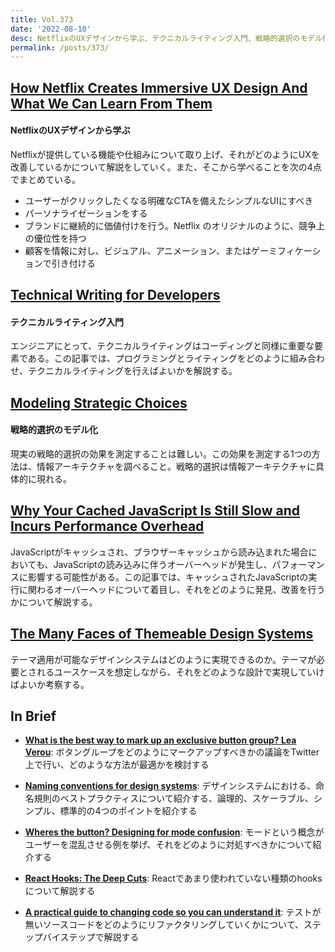 ```yaml
---
title: Vol.373
date: '2022-08-10'
desc: NetflixのUXデザインから学ぶ、テクニカルライティング入門、戦略的選択のモデル化、ほか計10リンク
permalink: /posts/373/
---
```


## [How Netflix Creates Immersive UX Design And What We Can Learn From Them](https://raw.studio/blog/netflix-immersive-ux-design/)
#### NetflixのUXデザインから学ぶ

Netflixが提供している機能や仕組みについて取り上げ、それがどのようにUXを改善しているかについて解説をしていく。また、そこから学べることを次の4点でまとめている。

- ユーザーがクリックしたくなる明確なCTAを備えたシンプルなUIにすべき
- パーソナライゼーションをする
- ブランドに継続的に価値付けを行う。Netflix のオリジナルのように、競争上の優位性を持つ
- 顧客を情報に対し、ビジュアル、アニメーション、またはゲーミフィケーションで引き付ける


## [Technical Writing for Developers](https://css-tricks.com/technical-writing-for-developers/)
#### テクニカルライティング入門

エンジニアにとって、テクニカルライティングはコーディングと同様に重要な要素である。この記事では、プログラミングとライティングをどのように組み合わせ、テクニカルライティングを行えばよいかを解説する。

## [Modeling Strategic Choices](https://jarango.com/2022/07/14/modeling-strategic-choices/)
#### 戦略的選択のモデル化

現実の戦略的選択の効果を測定することは難しい。この効果を測定する1つの方法は、情報アーキテクチャを調べること。戦略的選択は情報アーキテクチャに具体的に現れる。

## [Why Your Cached JavaScript Is Still Slow and Incurs Performance Overhead](https://www.webperf.tips/tip/cached-js-misconceptions/)

JavaScriptがキャッシュされ、ブラウザーキャッシュから読み込まれた場合においても、JavaScriptの読み込みに伴うオーバーヘッドが発生し、パフォーマンスに影響する可能性がある。この記事では、キャッシュされたJavaScriptの実行に関わるオーバーヘッドについて着目し、それをどのように発見、改善を行うかについて解説する。

## [The Many Faces of Themeable Design Systems](https://bradfrost.com/blog/post/the-many-faces-of-themeable-design-systems/)

テーマ適用が可能なデザインシステムはどのように実現できるのか。テーマが必要とされるユースケースを想定しながら、それをどのような設計で実現していけばよいか考察する。


## In Brief

- **[What is the best way to mark up an exclusive button group?  Lea Verou](https://lea.verou.me/2022/07/button-group/)**: ボタングループをどのようにマークアップすべきかの議論をTwitter上で行い、どのような方法が最適かを検討する

- **[Naming conventions for design systems](https://backlight.dev/blog/naming-conventions-for-design-systems)**: デザインシステムにおける、命名規則のベストプラクティスについて紹介する、論理的、スケーラブル、シンプル、標準的の4つのポイントを紹介する

- **[Wheres the button? Designing for mode confusion](https://www.imkylelambert.com/articles/designing-for-mode-confusion)**: モードという概念がユーザーを混乱させる例を挙げ、それをどのように対処すべきかについて紹介する

- **[React Hooks: The Deep Cuts](https://css-tricks.com/react-hooks-the-deep-cuts/)**: Reactであまり使われていない種類のhooksについて解説する

- **[A practical guide to changing code so you can understand it](https://blog.testdouble.com/posts/2022-07-18-refactoring-tool-basics/)**: テストが無いソースコードをどのようにリファクタリングしていくかについて、ステップバイステップで解説する

